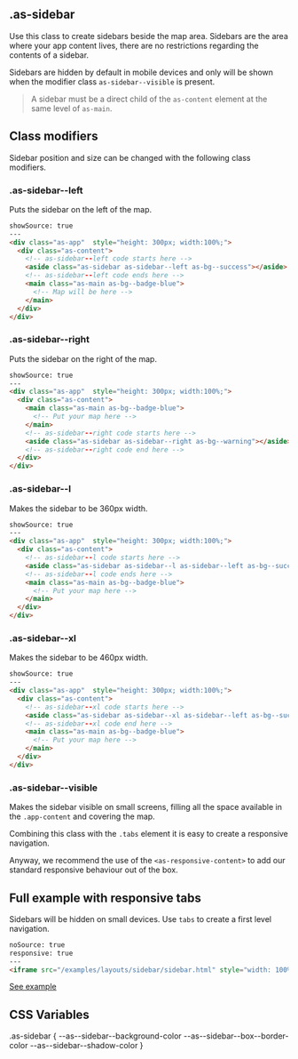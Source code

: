 ## .as-sidebar

Use this class to create sidebars beside the map area. Sidebars are the area where your app content lives, there are no restrictions regarding the contents of a sidebar.

Sidebars are hidden by default in mobile devices and only will be shown when the modifier class `as-sidebar--visible` is present.

> A sidebar must be a direct child of the `as-content` element at the same level of `as-main`.


## Class modifiers

Sidebar position and size can be changed with the following class modifiers.

### .as-sidebar\--left

Puts the sidebar on the left of the map.



```html
showSource: true
---
<div class="as-app"  style="height: 300px; width:100%;">
  <div class="as-content">
    <!-- as-sidebar--left code starts here -->
    <aside class="as-sidebar as-sidebar--left as-bg--success"></aside>
    <!-- as-sidebar--left code ends here -->
    <main class="as-main as-bg--badge-blue">
      <!-- Map will be here -->
    </main>
  </div>
</div>
```

### .as-sidebar\--right

Puts the sidebar on the right of the map.

```html
showSource: true
---
<div class="as-app"  style="height: 300px; width:100%;">
  <div class="as-content">
    <main class="as-main as-bg--badge-blue">
      <!-- Put your map here -->
    </main>
    <!-- as-sidebar--right code starts here -->
    <aside class="as-sidebar as-sidebar--right as-bg--warning"></aside>
    <!-- as-sidebar--right code end here -->
  </div>
</div>
```



### .as-sidebar\--l

Makes the sidebar to be 360px width.

```html
showSource: true
---
<div class="as-app"  style="height: 300px; width:100%;">
  <div class="as-content">
    <!-- as-sidebar--l code starts here -->
    <aside class="as-sidebar as-sidebar--l as-sidebar--left as-bg--success"></aside>
    <!-- as-sidebar--l code ends here -->
    <main class="as-main as-bg--badge-blue">
      <!-- Put your map here -->
    </main>
  </div>
</div>
```

### .as-sidebar\--xl

Makes the sidebar to be 460px width.

```html
showSource: true
---
<div class="as-app"  style="height: 300px; width:100%;">
  <div class="as-content">
    <!-- as-sidebar--xl code starts here -->
    <aside class="as-sidebar as-sidebar--xl as-sidebar--left as-bg--success"></aside>
    <!-- as-sidebar--xl code end here -->
    <main class="as-main as-bg--badge-blue">
      <!-- Put your map here -->
    </main>
  </div>
</div>
```


### .as-sidebar\--visible

Makes the sidebar visible on small screens, filling all the space available in the `.app-content` and covering the map.

Combining this class with the `.tabs` element it is easy to create a responsive navigation.

Anyway, we recommend the use of the `<as-responsive-content>` to add our standard responsive behaviour out of the box.


## Full example with responsive tabs

Sidebars will be hidden on small devices. Use `tabs` to create a first level navigation.

```html
noSource: true
responsive: true
---
<iframe src="/examples/layouts/sidebar/sidebar.html" style="width: 100%; height: 100%;">
```
[See example](/developers/airship/examples/#example-basic-sidebar)

## CSS Variables

.as-sidebar {
  --as--sidebar--background-color
  --as--sidebar--box--border-color
  --as--sidebar--shadow-color
}